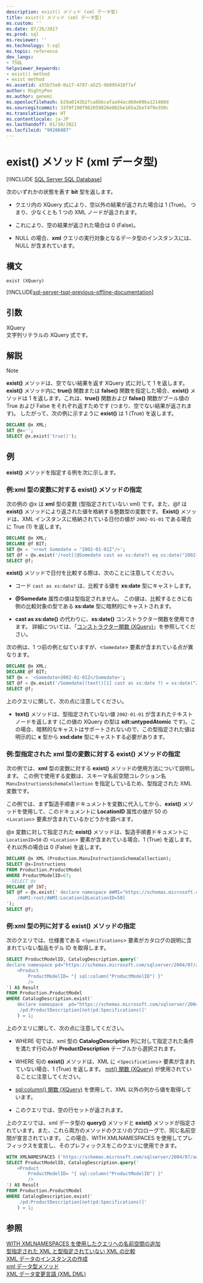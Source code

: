 ```yaml
---
description: exist() メソッド (xml データ型)
title: exist() メソッド (xml データ型)
ms.custom: ''
ms.date: 07/26/2017
ms.prod: sql
ms.reviewer: ''
ms.technology: t-sql
ms.topic: reference
dev_langs:
- TSQL
helpviewer_keywords:
- exist() method
- exist method
ms.assetid: a55b75e0-0a17-4787-a525-9b095410f7af
author: MightyPen
ms.author: genemi
ms.openlocfilehash: b29a0143b2fca6bbcafaa94acd60e096a121480d
ms.sourcegitcommit: 33f0f190f962059826e002be165a2bef4f9e350c
ms.translationtype: HT
ms.contentlocale: ja-JP
ms.lasthandoff: 01/30/2021
ms.locfileid: "99206887"
---
```

# <a name="exist-method-xml-data-type"></a>exist() メソッド (xml データ型)
[!INCLUDE [SQL Server SQL Database](../../includes/applies-to-version/sql-asdb.md)]

  次のいずれかの状態を表す **bit** 型を返します。  
  
-   クエリ内の XQuery 式により、空以外の結果が返された場合は 1 (True)。 つまり、少なくとも 1 つの XML ノードが返されます。  
  
-   これにより、空の結果が返された場合は 0 (False)。  
  
-   NULL の場合、**xml** クエリの実行対象となるデータ型のインスタンスには、NULL が含まれています。  
  
## <a name="syntax"></a>構文  
  
```syntaxsql
exist (XQuery)   
```  
  
[!INCLUDE[sql-server-tsql-previous-offline-documentation](../../includes/sql-server-tsql-previous-offline-documentation.md)]

## <a name="arguments"></a>引数
 XQuery  
 文字列リテラルの XQuery 式です。  
  
## <a name="remarks"></a>解説  
  
> [!NOTE]  
>  **exist()** メソッドは、空でない結果を返す XQuery 式に対して 1 を返します。 **exist()** メソッド内に **true()** 関数または **false()** 関数を指定した場合、**exist()** メソッドは 1 を返します。これは、**true()** 関数および **false()** 関数がブール値の True および False をそれぞれ返すためです (つまり、空でない結果が返されます)。 したがって、次の例に示すように **exist()** は 1 (True) を返します。  
  
```sql
DECLARE @x XML;  
SET @x='';  
SELECT @x.exist('true()');   
```  
  
## <a name="examples"></a>例  
 **exist()** メソッドを指定する例を次に示します。  
  
### <a name="example-specifying-the-exist-method-against-an-xml-type-variable"></a>例:xml 型の変数に対する exist() メソッドの指定  
 次の例の @x は **xml** 型の変数 (型指定されていない xml) です。また、@f は **exist()** メソッドにより返された値を格納する整数型の変数です。 **Exist()** メソッドは、XML インスタンスに格納されている日付の値が `2002-01-01` である場合に True (1) を返します。  
  
```sql  
DECLARE @x XML;  
DECLARE @f BIT;  
SET @x = '<root Somedate = "2002-01-01Z"/>';  
SET @f = @x.exist('/root[(@Somedate cast as xs:date?) eq xs:date("2002-01-01Z")]');  
SELECT @f;  
```  
  
 **exist()** メソッドで日付を比較する際は、次のことに注意してください。  
  
-   コード `cast as xs:date?` は、比較する値を **xs:date** 型にキャストします。  
  
-   **\@Somedate** 属性の値は型指定されません。 この値は、比較するときに右側の比較対象の型である **xs:date** 型に暗黙的にキャストされます。  
  
-   **cast as xs:date()** の代わりに、**xs:date()** コンストラクター関数を使用できます。 詳細については、「[コンストラクター関数 &#40;XQuery&#41;](../../xquery/constructor-functions-xquery.md)」を参照してください。  
  
 次の例は、1 つ前の例と似ていますが、<`Somedate`> 要素が含まれている点が異なります。  
  
```sql
DECLARE @x XML;  
DECLARE @f BIT;  
SET @x = '<Somedate>2002-01-01Z</Somedate>';  
SET @f = @x.exist('/Somedate[(text()[1] cast as xs:date ?) = xs:date("2002-01-01Z") ]')  
SELECT @f;  
```  
  
 上のクエリに関して、次の点に注意してください。  
  
-   **text()** メソッドは、型指定されていない値 `2002-01-01` が含まれたテキスト ノードを返します (この値の XQuery の型は **xdt:untypedAtomic** です)。この場合、暗黙的なキャストはサポートされないので、この型指定された値は明示的に **x** 型から **xsd:date** 型にキャストする必要があります。  
  
### <a name="example-specifying-the-exist-method-against-a-typed-xml-variable"></a>例:型指定された xml 型の変数に対する exist() メソッドの指定  
 次の例では、**xml** 型の変数に対する **exist()** メソッドの使用方法について説明します。 この例で使用する変数は、スキーマ名前空間コレクション名 `ManuInstructionsSchemaCollection` を指定しているため、型指定された XML 変数です。  
  
 この例では、まず製造手順書ドキュメントを変数に代入してから、**exist()** メソッドを使用して、このドキュメントに **LocationID** 属性の値が 50 の <`Location`> 要素が含まれているかどうかを調べます。  
  
 @x 変数に対して指定された **exist()** メソッドは、製造手順書ドキュメントに `LocationID=50` の <`Location`> 要素が含まれている場合、1 (True) を返します。 それ以外の場合は 0 (False) を返します。  
  
```sql
DECLARE @x XML (Production.ManuInstructionsSchemaCollection);  
SELECT @x=Instructions  
FROM Production.ProductModel  
WHERE ProductModelID=67;  
--SELECT @x  
DECLARE @f INT;  
SET @f = @x.exist(' declare namespace AWMI="https://schemas.microsoft.com/sqlserver/2004/07/adventure-works/ProductModelManuInstructions";  
    /AWMI:root/AWMI:Location[@LocationID=50]  
');  
SELECT @f;  
```  
  
### <a name="example-specifying-the-exist-method-against-an-xml-type-column"></a>例:xml 型の列に対する exist() メソッドの指定  
 次のクエリでは、仕様書である <`Specifications`> 要素がカタログの説明に含まれていない製品モデル ID を取得します。  
  
```sql
SELECT ProductModelID, CatalogDescription.query('  
declare namespace pd="https://schemas.microsoft.com/sqlserver/2004/07/adventure-works/ProductModelDescription";  
    <Product   
        ProductModelID= "{ sql:column("ProductModelID") }"   
        />  
') AS Result  
FROM Production.ProductModel  
WHERE CatalogDescription.exist('  
    declare namespace  pd="https://schemas.microsoft.com/sqlserver/2004/07/adventure-works/ProductModelDescription";  
     /pd:ProductDescription[not(pd:Specifications)]'  
    ) = 1;  
```  
  
 上のクエリに関して、次の点に注意してください。  
  
-   WHERE 句では、xml 型の **CatalogDescription** 列に対して指定された条件を満たす行のみが **ProductDescription** テーブルから選択されます。  
  
-   WHERE 句の **exist()** メソッドは、XML に <`Specifications`> 要素が含まれていない場合、1 (True) を返します。 [not() 関数 (XQuery)](../../xquery/functions-on-boolean-values-not-function.md) が使用されていることに注意してください。  
  
-   [sql:column() 関数 (XQuery)](../../xquery/xquery-extension-functions-sql-column.md) を使用して、XML 以外の列から値を取得しています。  
  
-   このクエリでは、空の行セットが返されます。  
  
 上のクエリでは、xml データ型の **query()** メソッドと **exist()** メソッドが指定されています。また、これら両方のメソッドのクエリのプロローグで、同じ名前空間が宣言されています。 この場合、WITH XMLNAMESPACES を使用してプレフィックスを宣言し、そのプレフィックスをこのクエリに使用できます。  
  
```sql
WITH XMLNAMESPACES ('https://schemas.microsoft.com/sqlserver/2004/07/adventure-works/ProductModelDescription' AS pd)  
SELECT ProductModelID, CatalogDescription.query('  
    <Product   
        ProductModelID= "{ sql:column("ProductModelID") }"   
        />  
') AS Result  
FROM Production.ProductModel  
WHERE CatalogDescription.exist('  
     /pd:ProductDescription[not(pd:Specifications)]'  
    ) = 1;  
```  
  
## <a name="see-also"></a>参照  
 [WITH XMLNAMESPACES を使用したクエリへの名前空間の追加](../../relational-databases/xml/add-namespaces-to-queries-with-with-xmlnamespaces.md)   
 [型指定された XML と型指定されていない XML の比較](../../relational-databases/xml/compare-typed-xml-to-untyped-xml.md)   
 [XML データのインスタンスの作成](../../relational-databases/xml/create-instances-of-xml-data.md)   
 [xml データ型メソッド](../../t-sql/xml/xml-data-type-methods.md)   
 [XML データ変更言語 &#40;XML DML&#41;](../../t-sql/xml/xml-data-modification-language-xml-dml.md)  
  
  

